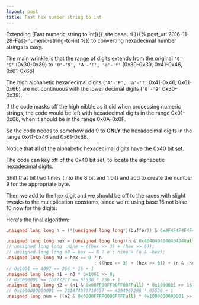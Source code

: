 ```yaml
---
layout: post
title: Fast hex number string to int
---
```


Extending [Fast numeric string to int]({{ site.baseurl }}{% post_url 2016-11-28-Fast-numeric-string-to-int %}) to converting hexadecimal number strings is easy.

The main wrinkle is that the range of digits extends from the original `'0'-'9'` (0x30-0x39) to `'0'-'9', 'A'-'F', 'a'-'f'` (0x30-0x39, 0x41-0x46, 0x61-0x66)

The high alphabetic hexadecimal digits (`'A'-'F', 'a'-'f'`  0x41-0x46, 0x61-0x66) are not continuous with the lower decimal digits (`'0'-'9'` 0x30-0x39).

If the code masks off the high nibble as it did when processing numeric strings, the code would be left with hexadecimal digits in the range 0x01-0x06, when it should be in the range 0x0A-0x0F.

So the code needs to somehow add 9 to **ONLY** the hexadecimal digits in the range 0x41-0x46 and 0x61-0x66.

Notice that all of the alphabetic hexadecimal digits have the 0x40 bit set.

The code can key off of the 0x40 bit set, to locate the alphabetic hexadecimal digits.

Shift that bit two times (into the 8 bit and 1 bit) and add to create the number 9 for the appropriate byte.

Then we add to the hex digit and we should be off to the races with slight tweaks to the multiplication constants, since we're using base 16 not base 10 now for the digits.

Here's the final algorithm:

```c
unsigned long long n = (*(unsigned long long*)(buffer)) & 0x4F4F4F4F4F4F4F4Full;

unsigned long long hex = (unsigned long long)(n & 0x4040404040404040ull);
// unsigned long long  nine = ((hex >> 3) + (hex >> 6));
// unsigned long long n0 = hex == 0 ? n : nine + (n & ~hex);
unsigned long long n0 = hex == 0 ? n 
                                 : ((hex >> 3) + (hex >> 6)) + (n & ~hex);
// 0x1001 == 4097 == 256 * 16 + 1
unsigned long long n1 = n0 * 0x1001 >> 8;
// 0x1000001 == 16777217 == 65536 * 256 + 1
unsigned long long n2 = (n1 & 0x00FF00FF00FF00FFull) * 0x1000001 >> 16;
// 0x1000000000001 == 281474976710657 == 4294967296 * 65536 + 1
unsigned long num = ((n2 & 0x0000FFFF0000FFFFull) * 0x1000000000001 >> 32;

```


